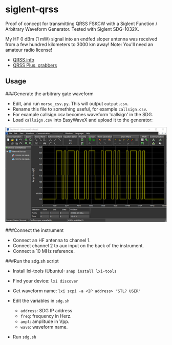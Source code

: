 # siglent-qrss
Proof of concept for transmitting QRSS FSKCW with a Siglent Function / 
Arbitrary Waveform Generator. Tested with Siglent SDG-1032X.

My HF 0 dBm (1 mW) signal into an endfed sloper antenna was received from a few 
hundred kilometers to 3000 km away! Note: You'll need an amateur radio license!

- [QRSS info](https://swharden.com/blog/2020-10-03-new-age-of-qrss/)
- [QRSS Plus, grabbers](https://swharden.com/qrss/plus/)

## Usage
###Generate the arbitrary gate waveform 
- Edit, and run `morse_csv.py`. This will output `output.csv`. 
- Rename this file to something useful, for example `callsign.csv`.
- For example callsign.csv becomes waveform 'callsign' in the SDG.
- Load `callsign.csv` into EasyWaveX and upload it to the generator:

![Alt text](/screenshots/easywavex-call.png?raw=true "trigger waveform")

###Connect the instrument
- Connect an HF antenna to channel 1.
- Connect channel 2 to aux input on the back of the instrument.
- Connect a 10 MHz reference.

###Run the sdg.sh script
- Install lxi-tools (Ubuntu): `snap install lxi-tools`
- Find your device: `lxi discover`
- Get waveform name: `lxi scpi -a <IP address> "STL? USER"`
- Edit the variables in `sdg.sh`
  - `address`: SDG IP address
  - `freq`: frequency in Herz.
  - `ampl`: amplitude in Vpp.
  - `wave`: waveform name.

- Run `sdg.sh`